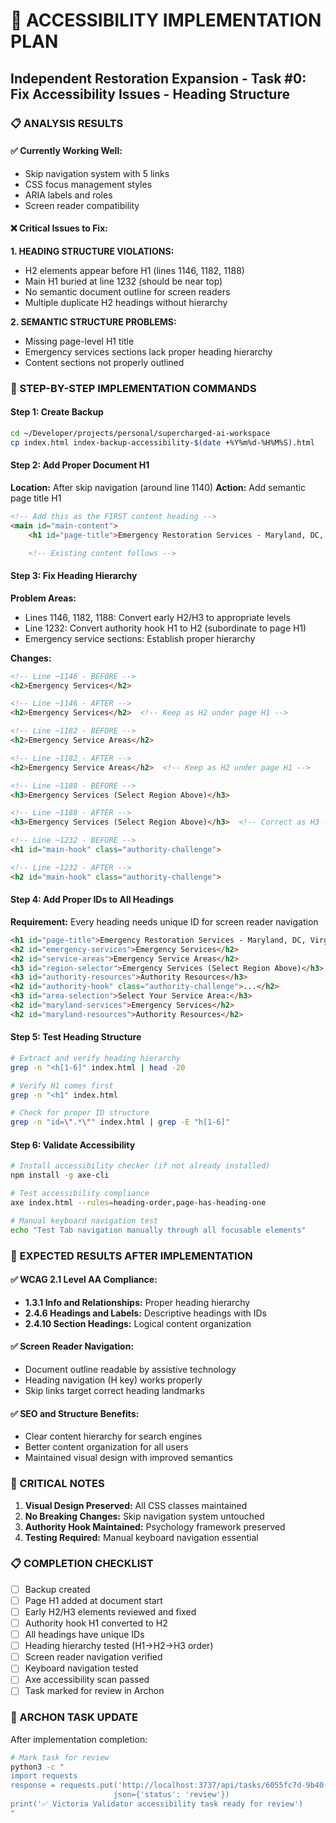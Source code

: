 # 🎯 ACCESSIBILITY IMPLEMENTATION PLAN
## Independent Restoration Expansion - Task #0: Fix Accessibility Issues - Heading Structure

### 📋 ANALYSIS RESULTS

#### ✅ Currently Working Well:
- Skip navigation system with 5 links
- CSS focus management styles
- ARIA labels and roles
- Screen reader compatibility

#### ❌ Critical Issues to Fix:

**1. HEADING STRUCTURE VIOLATIONS:**
- H2 elements appear before H1 (lines 1146, 1182, 1188)
- Main H1 buried at line 1232 (should be near top)
- No semantic document outline for screen readers
- Multiple duplicate H2 headings without hierarchy

**2. SEMANTIC STRUCTURE PROBLEMS:**
- Missing page-level H1 title
- Emergency services sections lack proper heading hierarchy
- Content sections not properly outlined

### 🔧 STEP-BY-STEP IMPLEMENTATION COMMANDS

#### Step 1: Create Backup
```bash
cd ~/Developer/projects/personal/supercharged-ai-workspace
cp index.html index-backup-accessibility-$(date +%Y%m%d-%H%M%S).html
```

#### Step 2: Add Proper Document H1
**Location:** After skip navigation (around line 1140)
**Action:** Add semantic page title H1

```html
<!-- Add this as the FIRST content heading -->
<main id="main-content">
    <h1 id="page-title">Emergency Restoration Services - Maryland, DC, Virginia</h1>

    <!-- Existing content follows -->
```

#### Step 3: Fix Heading Hierarchy
**Problem Areas:**
- Lines 1146, 1182, 1188: Convert early H2/H3 to appropriate levels
- Line 1232: Convert authority hook H1 to H2 (subordinate to page H1)
- Emergency service sections: Establish proper hierarchy

**Changes:**
```html
<!-- Line ~1146 - BEFORE -->
<h2>Emergency Services</h2>

<!-- Line ~1146 - AFTER -->
<h2>Emergency Services</h2>  <!-- Keep as H2 under page H1 -->

<!-- Line ~1182 - BEFORE -->
<h2>Emergency Service Areas</h2>

<!-- Line ~1182 - AFTER -->
<h2>Emergency Service Areas</h2>  <!-- Keep as H2 under page H1 -->

<!-- Line ~1188 - BEFORE -->
<h3>Emergency Services (Select Region Above)</h3>

<!-- Line ~1188 - AFTER -->
<h3>Emergency Services (Select Region Above)</h3>  <!-- Correct as H3 -->

<!-- Line ~1232 - BEFORE -->
<h1 id="main-hook" class="authority-challenge">

<!-- Line ~1232 - AFTER -->
<h2 id="main-hook" class="authority-challenge">
```

#### Step 4: Add Proper IDs to All Headings
**Requirement:** Every heading needs unique ID for screen reader navigation

```html
<h1 id="page-title">Emergency Restoration Services - Maryland, DC, Virginia</h1>
<h2 id="emergency-services">Emergency Services</h2>
<h2 id="service-areas">Emergency Service Areas</h2>
<h3 id="region-selector">Emergency Services (Select Region Above)</h3>
<h3 id="authority-resources">Authority Resources</h3>
<h2 id="authority-hook" class="authority-challenge">...</h2>
<h3 id="area-selection">Select Your Service Area:</h3>
<h2 id="maryland-services">Emergency Services</h2>
<h2 id="maryland-resources">Authority Resources</h2>
```

#### Step 5: Test Heading Structure
```bash
# Extract and verify heading hierarchy
grep -n "<h[1-6]" index.html | head -20

# Verify H1 comes first
grep -n "<h1" index.html

# Check for proper ID structure
grep -n "id=\".*\"" index.html | grep -E "h[1-6]"
```

#### Step 6: Validate Accessibility
```bash
# Install accessibility checker (if not already installed)
npm install -g axe-cli

# Test accessibility compliance
axe index.html --rules=heading-order,page-has-heading-one

# Manual keyboard navigation test
echo "Test Tab navigation manually through all focusable elements"
```

### 📝 EXPECTED RESULTS AFTER IMPLEMENTATION

#### ✅ WCAG 2.1 Level AA Compliance:
- **1.3.1 Info and Relationships:** Proper heading hierarchy
- **2.4.6 Headings and Labels:** Descriptive headings with IDs
- **2.4.10 Section Headings:** Logical content organization

#### ✅ Screen Reader Navigation:
- Document outline readable by assistive technology
- Heading navigation (H key) works properly
- Skip links target correct heading landmarks

#### ✅ SEO and Structure Benefits:
- Clear content hierarchy for search engines
- Better content organization for all users
- Maintained visual design with improved semantics

### 🚨 CRITICAL NOTES

1. **Visual Design Preserved:** All CSS classes maintained
2. **No Breaking Changes:** Skip navigation system untouched
3. **Authority Hook Maintained:** Psychology framework preserved
4. **Testing Required:** Manual keyboard navigation essential

### 📋 COMPLETION CHECKLIST

- [ ] Backup created
- [ ] Page H1 added at document start
- [ ] Early H2/H3 elements reviewed and fixed
- [ ] Authority hook H1 converted to H2
- [ ] All headings have unique IDs
- [ ] Heading hierarchy tested (H1→H2→H3 order)
- [ ] Screen reader navigation verified
- [ ] Keyboard navigation tested
- [ ] Axe accessibility scan passed
- [ ] Task marked for review in Archon

### 🔄 ARCHON TASK UPDATE

After implementation completion:
```bash
# Mark task for review
python3 -c "
import requests
response = requests.put('http://localhost:3737/api/tasks/6055fc7d-9b40-4eb8-862a-88c897efee33',
                       json={'status': 'review'})
print('✅ Victoria Validator accessibility task ready for review')
"
```